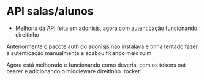 # API salas/alunos
- Melhoria da API feita em adonisjs, agora com autenticação funcionando direitinho

<p> Anteriormente o pacote auth do adonisjs não instalava e tinha tentado fazer a autenticação manualmente e acabou ficando meio ruim </p>

<p> Agora está melhorado e funcionando como deveria, com os tokens oat bearer e adicionando o middleware direitinho :rocket: </p>
